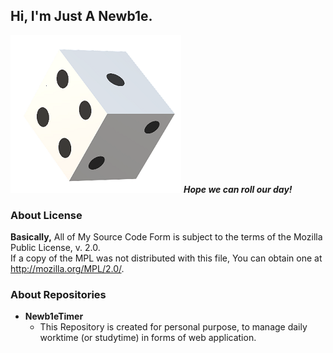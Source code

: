 ## Hi, I'm Just A Newb1e.
![img](https://github.com/JIHOI-KIM/JIHOI-KIM/blob/main/Dice.png)
___Hope we can roll our day!___

### About License
__Basically,__ All of My Source Code Form is subject to the terms of the Mozilla Public License, v. 2.0.  
If a copy of the MPL was not distributed with this file, You can obtain one at http://mozilla.org/MPL/2.0/.

### About Repositories
+ __Newb1eTimer__
   + This Repository is created for personal purpose, to manage daily worktime (or studytime) in forms of web application.
